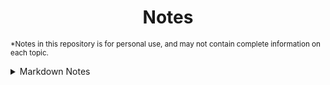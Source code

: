 
<h1 align="center">Notes</h1>

<sub>*Notes in this repository is for personal use, and may not contain complete information on each topic.</sub>



<details>
  <summary>Markdown Notes</summary>
  - [Github's Mastering Makrdown](https://guides.github.com/features/mastering-markdown/)
  - [Markdown Cheatsheet](https://github.com/adam-p/markdown-here/wiki/Markdown-Cheatsheet)
<!--- testing a comment -->
</details>

